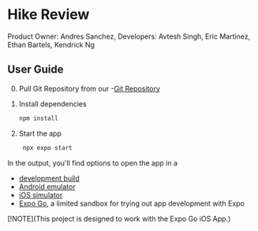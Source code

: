 # Hike Review

Product Owner: Andres Sanchez,
Developers: Avtesh Singh, Eric Martinez, Ethan Bartels, Kendrick Ng 

## User Guide

0. Pull Git Repository from our -[Git Repository](https://github.com/Hike-Review/React-Native)

1. Install dependencies

   ```bash
   npm install
   ```

2. Start the app

   ```bash
    npx expo start
   ```

In the output, you'll find options to open the app in a

- [development build](https://docs.expo.dev/develop/development-builds/introduction/)
- [Android emulator](https://docs.expo.dev/workflow/android-studio-emulator/)
- [iOS simulator](https://docs.expo.dev/workflow/ios-simulator/)
- [Expo Go](https://expo.dev/go), a limited sandbox for trying out app development with Expo

[!NOTE](This project is designed to work with the Expo Go iOS App.)